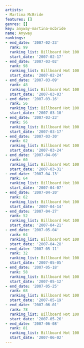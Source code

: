 ```yaml
---
artists:
- Martina McBride
features: []
genres: []
key: anyway-martina-mcbride
name: Anyway
rankings:
- end_date: '2007-02-23'
  rank: 99
  ranking_list: Billboard Hot 100
  start_date: '2007-02-17'
- end_date: '2007-03-02'
  rank: 98
  ranking_list: Billboard Hot 100
  start_date: '2007-02-24'
- end_date: '2007-03-09'
  rank: 48
  ranking_list: Billboard Hot 100
  start_date: '2007-03-03'
- end_date: '2007-03-16'
  rank: 56
  ranking_list: Billboard Hot 100
  start_date: '2007-03-10'
- end_date: '2007-03-23'
  rank: 56
  ranking_list: Billboard Hot 100
  start_date: '2007-03-17'
- end_date: '2007-03-30'
  rank: 62
  ranking_list: Billboard Hot 100
  start_date: '2007-03-24'
- end_date: '2007-04-06'
  rank: 60
  ranking_list: Billboard Hot 100
  start_date: '2007-03-31'
- end_date: '2007-04-13'
  rank: 64
  ranking_list: Billboard Hot 100
  start_date: '2007-04-07'
- end_date: '2007-04-20'
  rank: 62
  ranking_list: Billboard Hot 100
  start_date: '2007-04-14'
- end_date: '2007-04-27'
  rank: 52
  ranking_list: Billboard Hot 100
  start_date: '2007-04-21'
- end_date: '2007-05-04'
  rank: 64
  ranking_list: Billboard Hot 100
  start_date: '2007-04-28'
- end_date: '2007-05-11'
  rank: 32
  ranking_list: Billboard Hot 100
  start_date: '2007-05-05'
- end_date: '2007-05-18'
  rank: 58
  ranking_list: Billboard Hot 100
  start_date: '2007-05-12'
- end_date: '2007-05-25'
  rank: 68
  ranking_list: Billboard Hot 100
  start_date: '2007-05-19'
- end_date: '2007-06-01'
  rank: 78
  ranking_list: Billboard Hot 100
  start_date: '2007-05-26'
- end_date: '2007-06-08'
  rank: 81
  ranking_list: Billboard Hot 100
  start_date: '2007-06-02'
---
```



